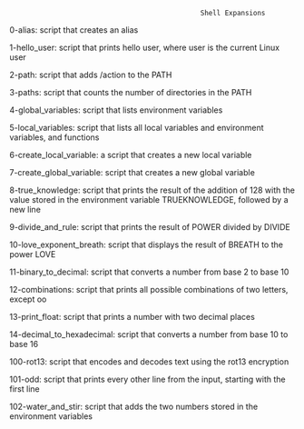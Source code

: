                                                    Shell Expansions
0-alias: script that creates an alias

1-hello_user: script that prints hello user, where user is the current Linux user

2-path: script that adds /action to the PATH

3-paths: script that counts the number of directories in the PATH

4-global_variables: script that lists environment variables

5-local_variables: script that lists all local variables and environment variables, and functions


6-create_local_variable: a script that creates a new local variable

7-create_global_variable: script that creates a new global variable

8-true_knowledge: script that prints the result of the addition of 128 with the value stored in the environment variable TRUEKNOWLEDGE, followed by a new line

9-divide_and_rule: script that prints the result of POWER divided by DIVIDE

10-love_exponent_breath: script that displays the result of BREATH to the power LOVE

11-binary_to_decimal: script that converts a number from base 2 to base 10

12-combinations: script that prints all possible combinations of two letters, except oo

13-print_float: script that prints a number with two decimal places

14-decimal_to_hexadecimal: script that converts a number from base 10 to base 16

100-rot13: script that encodes and decodes text using the rot13 encryption

101-odd: script that prints every other line from the input, starting with the first line

102-water_and_stir: script that adds the two numbers stored in the environment variables
